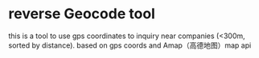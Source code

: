 # reverse Geocode tool
this is a tool to use gps coordinates to inquiry near companies (<300m, sorted by distance).
based on gps coords and Amap（高德地图）map api
